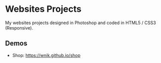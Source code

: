 # Websites Projects
My websites projects designed in Photoshop and coded in HTML5 / CSS3 (Responsive).

## Demos
- Shop: https://wnik.github.io/shop
